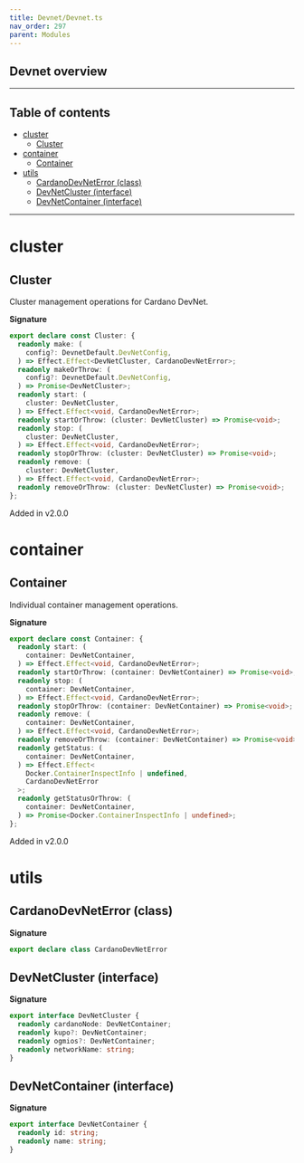 ```yaml
---
title: Devnet/Devnet.ts
nav_order: 297
parent: Modules
---
```


## Devnet overview

---

<h2 class="text-delta">Table of contents</h2>

- [cluster](#cluster)
  - [Cluster](#cluster-1)
- [container](#container)
  - [Container](#container-1)
- [utils](#utils)
  - [CardanoDevNetError (class)](#cardanodevneterror-class)
  - [DevNetCluster (interface)](#devnetcluster-interface)
  - [DevNetContainer (interface)](#devnetcontainer-interface)

---

# cluster

## Cluster

Cluster management operations for Cardano DevNet.

**Signature**

```ts
export declare const Cluster: {
  readonly make: (
    config?: DevnetDefault.DevNetConfig,
  ) => Effect.Effect<DevNetCluster, CardanoDevNetError>;
  readonly makeOrThrow: (
    config?: DevnetDefault.DevNetConfig,
  ) => Promise<DevNetCluster>;
  readonly start: (
    cluster: DevNetCluster,
  ) => Effect.Effect<void, CardanoDevNetError>;
  readonly startOrThrow: (cluster: DevNetCluster) => Promise<void>;
  readonly stop: (
    cluster: DevNetCluster,
  ) => Effect.Effect<void, CardanoDevNetError>;
  readonly stopOrThrow: (cluster: DevNetCluster) => Promise<void>;
  readonly remove: (
    cluster: DevNetCluster,
  ) => Effect.Effect<void, CardanoDevNetError>;
  readonly removeOrThrow: (cluster: DevNetCluster) => Promise<void>;
};
```

Added in v2.0.0

# container

## Container

Individual container management operations.

**Signature**

```ts
export declare const Container: {
  readonly start: (
    container: DevNetContainer,
  ) => Effect.Effect<void, CardanoDevNetError>;
  readonly startOrThrow: (container: DevNetContainer) => Promise<void>;
  readonly stop: (
    container: DevNetContainer,
  ) => Effect.Effect<void, CardanoDevNetError>;
  readonly stopOrThrow: (container: DevNetContainer) => Promise<void>;
  readonly remove: (
    container: DevNetContainer,
  ) => Effect.Effect<void, CardanoDevNetError>;
  readonly removeOrThrow: (container: DevNetContainer) => Promise<void>;
  readonly getStatus: (
    container: DevNetContainer,
  ) => Effect.Effect<
    Docker.ContainerInspectInfo | undefined,
    CardanoDevNetError
  >;
  readonly getStatusOrThrow: (
    container: DevNetContainer,
  ) => Promise<Docker.ContainerInspectInfo | undefined>;
};
```

Added in v2.0.0

# utils

## CardanoDevNetError (class)

**Signature**

```ts
export declare class CardanoDevNetError
```

## DevNetCluster (interface)

**Signature**

```ts
export interface DevNetCluster {
  readonly cardanoNode: DevNetContainer;
  readonly kupo?: DevNetContainer;
  readonly ogmios?: DevNetContainer;
  readonly networkName: string;
}
```

## DevNetContainer (interface)

**Signature**

```ts
export interface DevNetContainer {
  readonly id: string;
  readonly name: string;
}
```
